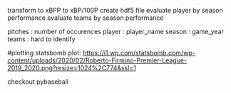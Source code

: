 transform to xBPP to xBP/100P
create hdf5 file
evaluate player by season performance
evaluate teams by season performance

pitches : number of occurences
player : player_name
season : game_year
teams : hard to identify

#plotting
statsbomb plot: https://i1.wp.com/statsbomb.com/wp-content/uploads/2020/02/Roberto-Firmino-Premier-League-2019_2020.png?resize=1024%2C774&ssl=1

checkout pybaseball
